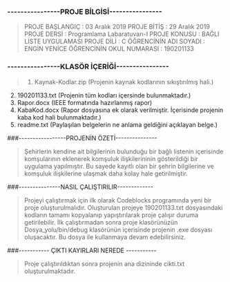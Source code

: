 ### ----------------PROJE BİLGİSİ----------------
> PROJE BAŞLANGIÇ          : 03 Aralık 2019
PROJE BİTİŞ     	 : 29 Aralık 2019 
PROJE DERSİ     	 : Programlama Labaratuvarı-I
PROJE KONUSU    	 : BAĞLI LİSTE UYGULAMASI 
PROJE DİLİ		 : C
ÖĞRENCİNİN ADI SOYADI    : ENGİN YENİCE
ÖĞRENCİNİN OKUL NUMARASI : 190201133

### ----------------KLASÖR İÇERİĞİ----------------
> 1) Kaynak-Kodlar.zip  (Projenin kaynak kodlarının sıkıştırılmış hali.)
2) 190201133.txt      (Projenin tüm kodları içersinde bulunmaktadır.)
3) Rapor.docx         (IEEE formatında hazırlanmış rapor)
4) KabaKod.docx       (Rapor dosyasına ek olarak verilmiştir. İçerisinde projenin kaba kod hali bulunmaktadır.)
5) readme.txt         (Paylaşılan belgelerin ne anlama geldiğini açıklayan belge.)

###-----------------PROJENİN ÖZETİ---------------
> Şehirlerin kendine ait bilgilerinin bulunduğu bir bağlı listenin içerisinde komşularının eklenerek komşuluk ilişkilerininin 
gösterildiği bir uygulama yapılmıştır. Bu sayede kayıtlı olan bir şehrin bilgilerine ve komşuluk ilişkilerine ulaşmak daha kolay hale getirilmiştir.


###---------------NASIL ÇALIŞTIRILIR-------------
> Projeyi çalıştırmak için ilk olarak Codeblocks programında yeni bir proje oluşturulmalıdır. Oluşturulan projeye
190201133.txt dosyasındaki kodların tamamı kopyalanıp yapıştırılarak proje çalışır duruma getirilebilir. İlk
çalıştırmadan sonra proje klasörünüzün Dosya_yolu/bin/debug klasörünün içerisinde projenin .exe dosyası oluşacaktır.
Bu dosya ile kullanmaya devam edebilirsiniz.


###----------- ÇIKTI KAYIRLARI NEREDE -----------
> Proje çalıştırıldıktan sonra projenin ana dizininde cikti.txt oluşturulmaktadır.








